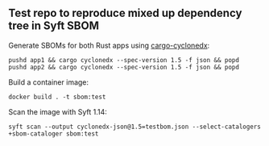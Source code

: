 ## Test repo to reproduce mixed up dependency tree in Syft SBOM

Generate SBOMs for both Rust apps using [cargo-cyclonedx](https://github.com/CycloneDX/cyclonedx-rust-cargo):
```
pushd app1 && cargo cyclonedx --spec-version 1.5 -f json && popd
pushd app2 && cargo cyclonedx --spec-version 1.5 -f json && popd
```

Build a container image:
```
docker build . -t sbom:test
```

Scan the image with Syft 1.14:
```
syft scan --output cyclonedx-json@1.5=testbom.json --select-catalogers +sbom-cataloger sbom:test
```

